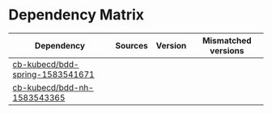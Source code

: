 # Dependency Matrix

Dependency | Sources | Version | Mismatched versions
---------- | ------- | ------- | -------------------
[cb-kubecd/bdd-spring-1583541671](https://github.com/cb-kubecd/bdd-spring-1583541671.git) |  | []() | 
[cb-kubecd/bdd-nh-1583543365](https://github.com/cb-kubecd/bdd-nh-1583543365.git) |  | []() | 
